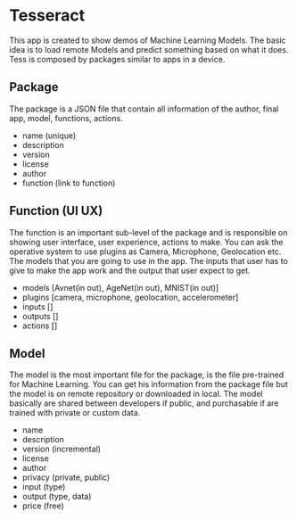 # Tesseract

This app is created to show demos of Machine Learning Models. The basic idea is to load remote Models and predict something based on what it does. Tess is composed by packages similar to apps in a device.

## Package
The package is a JSON file that contain all information of the author, final app, model, functions, actions.

- name (unique)
- description
- version
- license
- author
- function (link to function)

## Function (UI UX)
The function is an important sub-level of the package and is responsible on showing user interface, user experience, actions to make.
You can ask the operative system to use plugins as Camera, Microphone, Geolocation etc. The models that you are going to use in the app. The inputs that user has to give to make the app work and the output that user expect to get.

- models [Avnet(in out), AgeNet(in out), MNIST(in out)]
- plugins [camera, microphone, geolocation, accelerometer]
- inputs []
- outputs []
- actions []

## Model
The model is the most important file for the package, is the file pre-trained for Machine Learning. You can get his information from the package file but the model is on remote repository or downloaded in local. The model basically are shared between developers if public, and purchasable if are trained with private or custom data.

- name
- description
- version (incremental)
- license
- author
- privacy (private, public)
- input (type)
- output (type, data)
- price (free)
